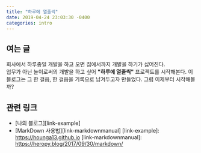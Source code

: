 ```yaml
---
title: "하루에 열줄씩"
date: 2019-04-24 23:03:30 -0400
categories: intro
---
```

여는 글
-------
회사에서 하루종일 개발을 하고 오면 집에서까지 개발을 하기가 싫어진다.</br>
업무가 아닌 놀이로써의 개발을 하고 싶어 **"하루에 열줄씩"** 프로젝트를 시작해본다.
이 블로그는 그 한 걸음, 한 걸음을 기록으로 남겨두고자 만들었다.
그럼 이제부터 시작해볼까?


관련 링크
---------
* [나의 블로그][link-example]
* [MarkDown 사용법][link-markdownmanual]
[link-example]: https://hounga13.github.io
[link-markdownmanual]: https://heropy.blog/2017/09/30/markdown/